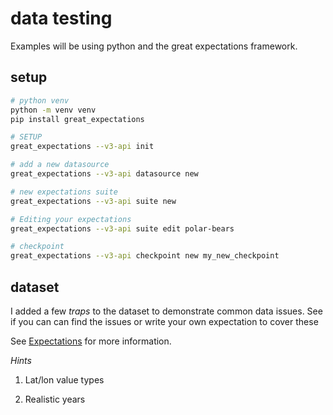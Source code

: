 # data testing

Examples will be using python and the great expectations framework.

## setup

```sh
# python venv
python -m venv venv
pip install great_expectations

# SETUP
great_expectations --v3-api init

# add a new datasource
great_expectations --v3-api datasource new

# new expectations suite
great_expectations --v3-api suite new

# Editing your expectations
great_expectations --v3-api suite edit polar-bears

# checkpoint
great_expectations --v3-api checkpoint new my_new_checkpoint
```

## dataset

I added a few _traps_ to the dataset to demonstrate common data issues. See if you can can find the issues or write your own expectation to cover these

See [Expectations](https://greatexpectations.io/expectations) for more information.

_Hints_

1. Lat/lon value types

2. Realistic years

